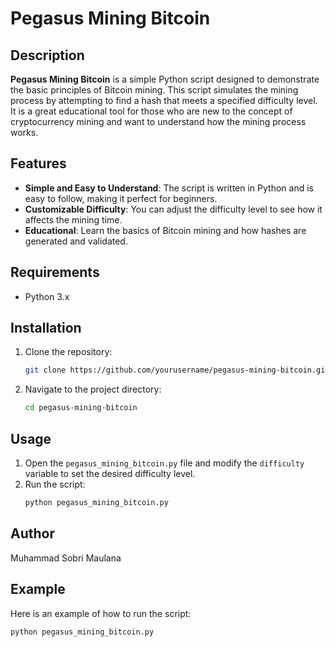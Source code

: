 # Pegasus Mining Bitcoin

## Description
**Pegasus Mining Bitcoin** is a simple Python script designed to demonstrate the basic principles of Bitcoin mining. This script simulates the mining process by attempting to find a hash that meets a specified difficulty level. It is a great educational tool for those who are new to the concept of cryptocurrency mining and want to understand how the mining process works.

## Features
- **Simple and Easy to Understand**: The script is written in Python and is easy to follow, making it perfect for beginners.
- **Customizable Difficulty**: You can adjust the difficulty level to see how it affects the mining time.
- **Educational**: Learn the basics of Bitcoin mining and how hashes are generated and validated.

## Requirements
- Python 3.x

## Installation
1. Clone the repository:
    ```bash
    git clone https://github.com/yourusername/pegasus-mining-bitcoin.git
    ```
2. Navigate to the project directory:
    ```bash
    cd pegasus-mining-bitcoin
    ```

## Usage
1. Open the `pegasus_mining_bitcoin.py` file and modify the `difficulty` variable to set the desired difficulty level.
2. Run the script:
    ```bash
    python pegasus_mining_bitcoin.py
    ```

## Author
Muhammad Sobri Maulana

## Example
Here is an example of how to run the script:
```bash
python pegasus_mining_bitcoin.py

